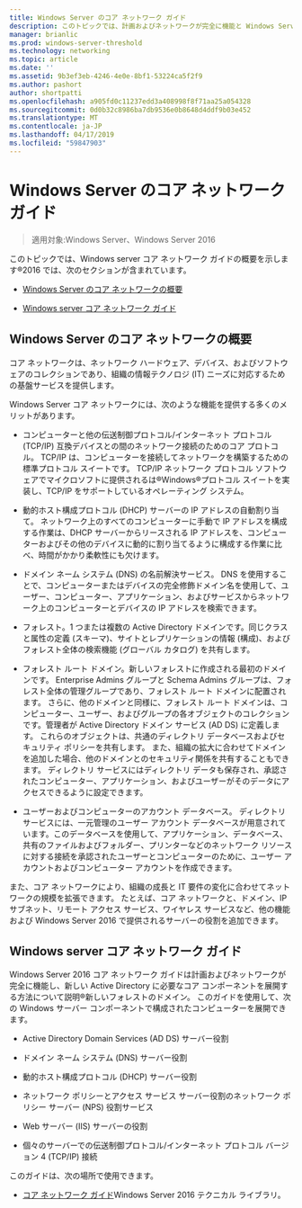 ```yaml
---
title: Windows Server のコア ネットワーク ガイド
description: このトピックでは、計画およびネットワークが完全に機能と Windows Server 2016 で、新しいフォレスト内の新しい Active Directory ドメインに必要なコア コンポーネントを展開することができます、コア ネットワーク ガイドの概要を提供します。
manager: brianlic
ms.prod: windows-server-threshold
ms.technology: networking
ms.topic: article
ms.date: ''
ms.assetid: 9b3ef3eb-4246-4e0e-8bf1-53224ca5f2f9
ms.author: pashort
author: shortpatti
ms.openlocfilehash: a905fd0c11237edd3a408998f8f71aa25a054328
ms.sourcegitcommit: 0d0b32c8986ba7db9536e0b8648d4ddf9b03e452
ms.translationtype: MT
ms.contentlocale: ja-JP
ms.lasthandoff: 04/17/2019
ms.locfileid: "59847903"
---
```

# <a name="core-network-guidance-for-windows-server"></a>Windows Server のコア ネットワーク ガイド

>適用対象:Windows Server、Windows Server 2016

このトピックでは、Windows server コア ネットワーク ガイドの概要を示します&reg;2016 では、次のセクションが含まれています。  
  
-   [Windows Server のコア ネットワークの概要](#bkmk_intro)  
  
-   [Windows server コア ネットワーク ガイド](#bkmk_core)  
  
## <a name="bkmk_intro"></a>Windows Server のコア ネットワークの概要

コア ネットワークは、ネットワーク ハードウェア、デバイス、およびソフトウェアのコレクションであり、組織の情報テクノロジ (IT) ニーズに対応するための基盤サービスを提供します。

Windows Server コア ネットワークには、次のような機能を提供する多くのメリットがあります。

- コンピューターと他の伝送制御プロトコル/インターネット プロトコル (TCP/IP) 互換デバイスとの間のネットワーク接続のためのコア プロトコル。 TCP/IP は、コンピューターを接続してネットワークを構築するための標準プロトコル スイートです。 TCP/IP ネットワーク プロトコル ソフトウェアでマイクロソフトに提供されるは&reg;Windows&reg;プロトコル スイートを実装し、TCP/IP をサポートしているオペレーティング システム。

- 動的ホスト構成プロトコル (DHCP) サーバーの IP アドレスの自動割り当て。 ネットワーク上のすべてのコンピューターに手動で IP アドレスを構成する作業は、DHCP サーバーからリースされる IP アドレスを、コンピューターおよびその他のデバイスに動的に割り当てるように構成する作業に比べ、時間がかかり柔軟性にも欠けます。

- ドメイン ネーム システム (DNS) の名前解決サービス。 DNS を使用することで、コンピューターまたはデバイスの完全修飾ドメイン名を使用して、ユーザー、コンピューター、アプリケーション、およびサービスからネットワーク上のコンピューターとデバイスの IP アドレスを検索できます。

- フォレスト。1 つまたは複数の Active Directory ドメインです。同じクラスと属性の定義 (スキーマ)、サイトとレプリケーションの情報 (構成)、およびフォレスト全体の検索機能 (グローバル カタログ) を共有します。

- フォレスト ルート ドメイン。新しいフォレストに作成される最初のドメインです。 Enterprise Admins グループと Schema Admins グループは、フォレスト全体の管理グループであり、フォレスト ルート ドメインに配置されます。 さらに、他のドメインと同様に、フォレスト ルート ドメインは、コンピューター、ユーザー、およびグループの各オブジェクトのコレクションです。管理者が Active Directory ドメイン サービス (AD DS) に定義します。 これらのオブジェクトは、共通のディレクトリ データベースおよびセキュリティ ポリシーを共有します。 また、組織の拡大に合わせてドメインを追加した場合、他のドメインとのセキュリティ関係を共有することもできます。 ディレクトリ サービスにはディレクトリ データも保存され、承認されたコンピューター、アプリケーション、およびユーザーがそのデータにアクセスできるように設定できます。

- ユーザーおよびコンピューターのアカウント データベース。 ディレクトリ サービスには、一元管理のユーザー アカウント データベースが用意されています。このデータベースを使用して、アプリケーション、データベース、共有のファイルおよびフォルダー、プリンターなどのネットワーク リソースに対する接続を承認されたユーザーとコンピューターのために、ユーザー アカウントおよびコンピューター アカウントを作成できます。

また、コア ネットワークにより、組織の成長と IT 要件の変化に合わせてネットワークの規模を拡張できます。 たとえば、コア ネットワークと、ドメイン、IP サブネット、リモート アクセス サービス、ワイヤレス サービスなど、他の機能および Windows Server 2016 で提供されるサーバーの役割を追加できます。

## <a name="bkmk_core"></a>Windows server コア ネットワーク ガイド

Windows Server 2016 コア ネットワーク ガイドは計画およびネットワークが完全に機能し、新しい Active Directory に必要なコア コンポーネントを展開する方法について説明&reg;新しいフォレストのドメイン。 このガイドを使用して、次の Windows サーバー コンポーネントで構成されたコンピューターを展開できます。

- Active Directory Domain Services (AD DS) サーバー役割

- ドメイン ネーム システム (DNS) サーバー役割

- 動的ホスト構成プロトコル (DHCP) サーバー役割

- ネットワーク ポリシーとアクセス サービス サーバー役割のネットワーク ポリシー サーバー (NPS) 役割サービス

- Web サーバー (IIS) サーバーの役割

- 個々のサーバーでの伝送制御プロトコル/インターネット プロトコル バージョン 4 (TCP/IP) 接続

このガイドは、次の場所で使用できます。

- [コア ネットワーク ガイド](../core-network-guide/Core-Network-Guide.md)Windows Server 2016 テクニカル ライブラリ。
  


